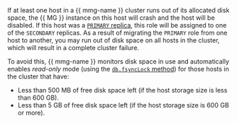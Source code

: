 If at least one host in a {{ mmg-name }} cluster runs out of its allocated disk space, the {{ MG }} instance on this host will crash and the host will be disabled. If this host was a [`PRIMARY` replica](../../managed-mongodb/concepts/replication.md), this role will be assigned to one of the `SECONDARY` replicas. As a result of migrating the `PRIMARY` role from one host to another, you may run out of disk space on all hosts in the cluster, which will result in a complete cluster failure.

To avoid this, {{ mmg-name }} monitors disk space in use and automatically enables _read-only_ mode (using the [`db.fsyncLock` method](https://docs.mongodb.com/manual/reference/method/db.fsyncLock/)) for those hosts in the cluster that have:

* Less than 500 MB of free disk space left (if the host storage size is less than 600 GB).
* Less than 5 GB of free disk space left (if the host storage size is 600 GB or more).
